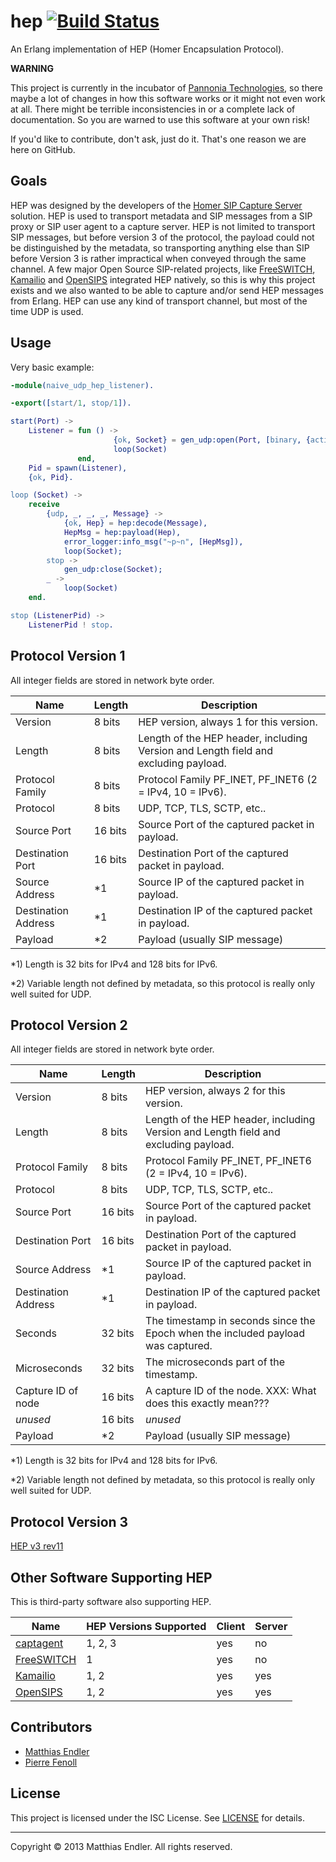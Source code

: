 hep [![Build Status](https://travis-ci.org/fenollp/hep.svg?branch=master)](https://travis-ci.org/fenollp/hep)
==========

An Erlang implementation of HEP (Homer Encapsulation Protocol).

**WARNING**

This project is currently in the incubator of
[Pannonia Technologies](http://www.pannonia-technologies.com), so there maybe
a lot of changes in how this software works or it might not even work at all.
There might be terrible inconsistencies in or a complete lack of documentation.
So you are warned to use this software at your own risk!

If you'd like to contribute, don't ask, just do it. That's one reason we are
here on GitHub.

Goals
-----

HEP was designed by the developers of the
[Homer SIP Capture Server](http://www.sipcapture.org) solution. HEP is used to
transport metadata and SIP messages from a SIP proxy or SIP user agent to a
capture server. HEP is not limited to transport SIP messages, but before
version 3 of the protocol, the payload could not be distinguished by the
metadata, so transporting anything else than SIP before Version 3 is rather
impractical when conveyed through the same channel. A few major Open Source
SIP-related projects, like [FreeSWITCH](http://www.freeswitch.org),
[Kamailio](http://www.kamailio.org) and [OpenSIPS](http://www.opensips.org)
integrated HEP natively, so this is why this project exists and we also wanted
to be able to capture and/or send HEP messages from Erlang. HEP can use any
kind of transport channel, but most of the time UDP is used.


Usage
-----

Very basic example:

```erlang
-module(naive_udp_hep_listener).

-export([start/1, stop/1]).

start(Port) ->
    Listener = fun () ->
                       {ok, Socket} = gen_udp:open(Port, [binary, {active,true}]),
                       loop(Socket)
               end,
    Pid = spawn(Listener),
    {ok, Pid}.

loop (Socket) ->
    receive
        {udp, _, _, _, Message} ->
            {ok, Hep} = hep:decode(Message),
            HepMsg = hep:payload(Hep),
            error_logger:info_msg("~p~n", [HepMsg]),
            loop(Socket);
        stop ->
            gen_udp:close(Socket);
        _ ->
            loop(Socket)
    end.

stop (ListenerPid) ->
    ListenerPid ! stop.
```

Protocol Version 1
------------------

All integer fields are stored in network byte order.

| Name                | Length   | Description                                                                         |
|---------------------|----------|-------------------------------------------------------------------------------------|
| Version             |  8 bits  | HEP version, always 1 for this version.                                             |
| Length              |  8 bits  | Length of the HEP header, including Version and Length field and excluding payload. |
| Protocol Family     |  8 bits  | Protocol Family PF_INET, PF_INET6 (2 = IPv4, 10 = IPv6).                            |
| Protocol            |  8 bits  | UDP, TCP, TLS, SCTP, etc..                                                          |
| Source Port         | 16 bits  | Source Port of the captured packet in payload.                                      |
| Destination Port    | 16 bits  | Destination Port of the captured packet in payload.                                 |
| Source Address      | *1       | Source IP of the captured packet in payload.                                        |
| Destination Address | *1       | Destination IP of the captured packet in payload.                                   |
| Payload             | *2       | Payload (usually SIP message)                                                       |

*1) Length is 32 bits for IPv4 and 128 bits for IPv6.

*2) Variable length not defined by metadata, so this protocol is really only well suited for UDP.

Protocol Version 2
------------------

All integer fields are stored in network byte order.

| Name                | Length   | Description                                                                         |
|---------------------|----------|-------------------------------------------------------------------------------------|
| Version             |  8 bits  | HEP version, always 2 for this version.                                             |
| Length              |  8 bits  | Length of the HEP header, including Version and Length field and excluding payload. |
| Protocol Family     |  8 bits  | Protocol Family PF_INET, PF_INET6 (2 = IPv4, 10 = IPv6).                            |
| Protocol            |  8 bits  | UDP, TCP, TLS, SCTP, etc..                                                          |
| Source Port         | 16 bits  | Source Port of the captured packet in payload.                                      |
| Destination Port    | 16 bits  | Destination Port of the captured packet in payload.                                 |
| Source Address      | *1       | Source IP of the captured packet in payload.                                        |
| Destination Address | *1       | Destination IP of the captured packet in payload.                                   |
| Seconds             | 32 bits  | The timestamp in seconds since the Epoch when the included payload was captured.    |
| Microseconds        | 32 bits  | The microseconds part of the timestamp.                                             |
| Capture ID of node  | 16 bits  | A capture ID of the node. XXX: What does this exactly mean???                       |
| *unused*            | 16 bits  | *unused*                                                                            |
| Payload             | *2       | Payload (usually SIP message)                                                       |

*1) Length is 32 bits for IPv4 and 128 bits for IPv6.

*2) Variable length not defined by metadata, so this protocol is really only well suited for UDP.

Protocol Version 3
------------------

[HEP v3 rev11](http://hep.sipcapture.org/hepfiles/HEP3_rev11.pdf)

Other Software Supporting HEP
-----------------------------

This is third-party software also supporting HEP.

| Name                                            | HEP Versions Supported | Client | Server |
|-------------------------------------------------|------------------------|--------|--------|
| [captagent](http://code.google.com/p/captagent) | 1, 2, 3                | yes    | no     |
| [FreeSWITCH](http://www.freeswitch.org)         | 1                      | yes    | no     |
| [Kamailio](http://www.kamailio.org)             | 1, 2                   | yes    | yes    |
| [OpenSIPS](http://www.opensips.org)             | 1, 2                   | yes    | yes    |

Contributors
------------

- [Matthias Endler](https://github.com/matthias-endler)
- [Pierre Fenoll](https://github.com/fenollp)

License
-------

This project is licensed under the ISC License. See [LICENSE](LICENSE) for details.

---

Copyright &#169; 2013 Matthias Endler. All rights reserved.
